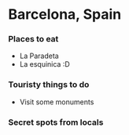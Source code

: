 # Barcelona, Spain

### Places to eat
- La Paradeta
- La esquinica :D

### Touristy things to do
- Visit some monuments

### Secret spots from locals
